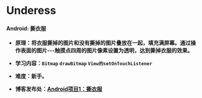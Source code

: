 # Underess
#### Android: 撕衣服

- **原理：将衣服撕掉的图片和没有撕掉的图片叠放在一起，填充满屏幕。通过操作表面的图片---触摸点四周的图片像素设置为透明，达到撕掉衣服的效果。**

- **学习内容：`Bitmap` `drawBitmap` `View的setOnTouchListener`**

- **难度：新手。**

- **博客发布处：[Android项目1：撕衣服](http://www.fanandjiu.com/article/d84d6370.html)**


